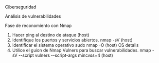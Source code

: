 Ciberseguridad


Análisis de vulnerabilidades

Fase de reconomiento con Nmap

1. Hacer ping al destino de ataque (host)
2. Identifique los puertos y servicios abiertos. nmap -sV (host)
3. Identificar el sistema operativo  sudo nmap -O (host) OS details
4. Utilice el guion de Nmap Vulners para buscar vulnerabilidades. nmap -sV --script vulners --script-args mincvss=4 (host)